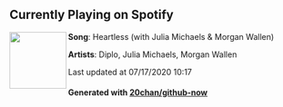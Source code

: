 ## Currently Playing on Spotify

[<img align="left" width="100" src="https://i.scdn.co/image/ab67616d00001e02d79c10cdf4a58309a37d195a">](https://open.spotify.com/album/2Om5VEKaBd4Afht33ToQGD)

**Song**: Heartless (with Julia Michaels & Morgan Wallen)

**Artists**: Diplo, Julia Michaels, Morgan Wallen

Last updated at 07/17/2020 10:17

#### Generated with [20chan/github-now](https://github.com/20chan/github-now)